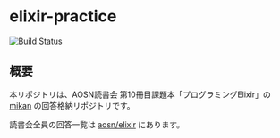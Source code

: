 # elixir-practice

[![Build Status](https://travis-ci.org/aosn/elixir.svg?branch=master)](https://travis-ci.org/mikan/elixir-practice)

## 概要

本リポジトリは、AOSN読書会 第10冊目課題本「プログラミングElixir」の [mikan](http://github.com/mikan) の回答格納リポジトリです。

読書会全員の回答一覧は [aosn/elixir](https://github.com/aosn/elixir) にあります。

